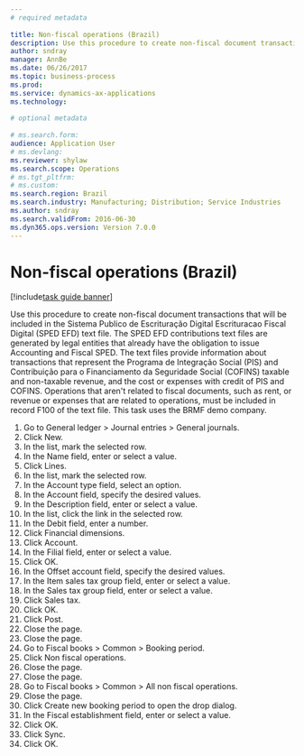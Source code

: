 ```yaml
--- 
# required metadata 
 
title: Non-fiscal operations (Brazil)
description: Use this procedure to create non-fiscal document transactions that will be included in the Sistema Publico de Escrituração Digital Escrituracao Fiscal Digital (SPED EFD) text file. 
author: sndray
manager: AnnBe 
ms.date: 06/26/2017
ms.topic: business-process 
ms.prod:  
ms.service: dynamics-ax-applications 
ms.technology:  
 
# optional metadata 
 
# ms.search.form:   
audience: Application User 
# ms.devlang:  
ms.reviewer: shylaw
ms.search.scope: Operations 
# ms.tgt_pltfrm:  
# ms.custom:  
ms.search.region: Brazil
ms.search.industry: Manufacturing; Distribution; Service Industries
ms.author: sndray
ms.search.validFrom: 2016-06-30 
ms.dyn365.ops.version: Version 7.0.0 
---
```

# Non-fiscal operations (Brazil)

[!include[task guide banner](../../includes/task-guide-banner.md)]

Use this procedure to create non-fiscal document transactions that will be included in the Sistema Publico de Escrituração Digital Escrituracao Fiscal Digital (SPED EFD) text file. The SPED EFD contributions text files are generated by legal entities that already have the obligation to issue Accounting and Fiscal SPED. The text files provide information about transactions that represent the Programa de Integração Social (PIS) and Contribuição para o Financiamento da Seguridade Social (COFINS) taxable and non-taxable revenue, and the cost or expenses with credit of PIS and COFINS. Operations that aren't related to fiscal documents, such as rent, or revenue or expenses that are related to operations, must be included in record F100 of the text file. This task uses the BRMF demo company.

1. Go to General ledger > Journal entries > General journals.
2. Click New.
3. In the list, mark the selected row.
4. In the Name field, enter or select a value.
5. Click Lines.
6. In the list, mark the selected row.
7. In the Account type field, select an option.
8. In the Account field, specify the desired values.
9. In the Description field, enter or select a value.
10. In the list, click the link in the selected row.
11. In the Debit field, enter a number.
12. Click Financial dimensions.
13. Click Account.
14. In the Filial field, enter or select a value.
15. Click OK.
16. In the Offset account field, specify the desired values.
17. In the Item sales tax group field, enter or select a value.
18. In the Sales tax group field, enter or select a value.
19. Click Sales tax.
20. Click OK.
21. Click Post.
22. Close the page.
23. Close the page.
24. Go to Fiscal books > Common > Booking period.
25. Click Non fiscal operations.
26. Close the page.
27. Close the page.
28. Go to Fiscal books > Common > All non fiscal operations.
29. Close the page.
30. Click Create new booking period to open the drop dialog.
31. In the Fiscal establishment field, enter or select a value.
32. Click OK.
33. Click Sync.
34. Click OK.

